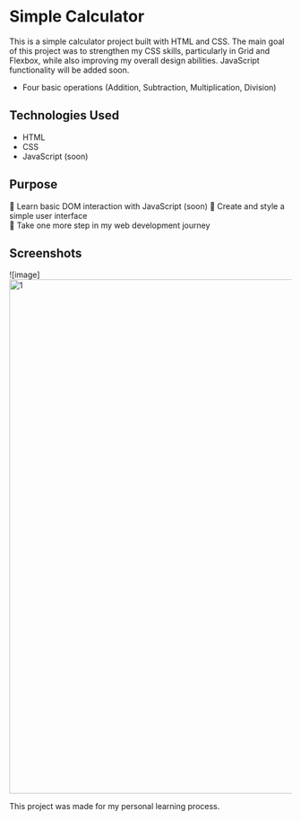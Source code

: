 # Simple Calculator

This is a simple calculator project built with HTML and CSS. The main goal of this project was to strengthen my CSS skills, particularly in Grid and Flexbox, while also improving my overall design abilities. JavaScript functionality will be added soon.

- Four basic operations (Addition, Subtraction, Multiplication, Division)

## Technologies Used
- HTML
- CSS
- JavaScript (soon)

## Purpose
🔹 Learn basic DOM interaction with JavaScript (soon)
🔹 Create and style a simple user interface  
🔹 Take one more step in my web development journey

## Screenshots

![image] <img width="1906" height="917" alt="1" src="https://github.com/user-attachments/assets/9b4f5fef-70ac-4db0-8094-42dbe1e5283f" />


This project was made for my personal learning process.


